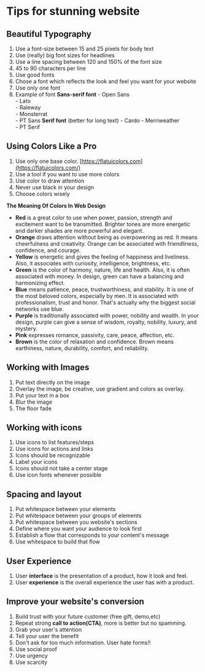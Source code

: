 # Tips for stunning website

## **Beautiful Typography**

1. Use a font-size between 15 and 25 pixels for body text
2. Use (really) big font sizes for headlines
3. Use a line spacing between 120 and 150% of the font size
4. 45 to 90 characters per line
5. Use good fonts
6. Chose a font which reflects the look and feel you want for your website
7. Use only one font
8. Example of font
	**Sans-serif font**
		- Open Sans 		
		- Lato 		
		- Raleway 		
		- Monsterrat 		
		- PT Sans
	**Serif font** (better for long text)
		- Cardo 
		- Merriweather 	
		- PT Serif
	

## **Using Colors Like a Pro**

1. Use only one base color. [https://flatuicolors.com](https://flatuicolors.com/)
2. Use a tool if you want to use more colors
3. Use color to draw attention
4. Never use black in your design
5. Choose colors wisely

**The Meaning Of Colors In Web Design**

-   **Red** is a great color to use when power, passion, strength and excitement want to be transmitted. Brighter tones are more energetic and darker shades are more powerful and elegant.
-   **Orange** draws attention without being as overpowering as red. It means cheerfulness and creativity. Orange can be associated with friendliness, confidence, and courage.
-   **Yellow** is energetic and gives the feeling of happiness and liveliness. Also, it associates with curiosity, intelligence, brightness, etc.
-   **Green** is the color of harmony, nature, life and health. Also, it is often associated with money. In design, green can have a balancing and harmonizing effect.
-   **Blue** means patience, peace, trustworthiness, and stability. It is one of the most beloved colors, especially by men. It is associated with professionalism, trust and honor. That's actually why the biggest social networks use blue.
-   **Purple** is traditionally associated with power, nobility and wealth. In your design, purple can give a sense of wisdom, royalty, nobility, luxury, and mystery.
-   **Pink** expresses romance, passivity, care, peace, affection, etc.
-   **Brown** is the color of relaxation and confidence. Brown means earthiness, nature, durability, comfort, and reliability.

## **Working with Images**

1. Put text directly on the image
2. Overlay the image, be creative, use gradient and colors as overlay.
3. Put your text in a box
4. Blur the image
5. The floor fade

## **Working with icons**

1. Use icons to list features/steps
2. Use icons for actions and links
3. Icons should be recognizable
4. Label your icons
5. Icons should not take a center stage
6. Use icon fonts whenever possible

## **Spacing and layout**

1. Put whitespace between your elements
2. Put whitespace between your groups of elements
3. Put whitespace between you website's sections
4. Define where you want your audience to look first
5. Establish a flow that corresponds to your content's message
6. Use whitespace to build that flow


	
## User Experience
1. User **interface** is the presentation of a product, how it look and feel.
2. User **experience** is the overall experience the user has with a product.




## **Improve your website's conversion**

1. Build trust with your future customer (free gift, demo,etc)
2. Repeat strong **call to action(CTA)**, more is better but no spamming.
3. Grab your user's attention
4. Tell your user the benefit
5. Don't ask for too much information. User hate forms!!
6. Use social proof
7. Use urgency
8. Use scarcity
